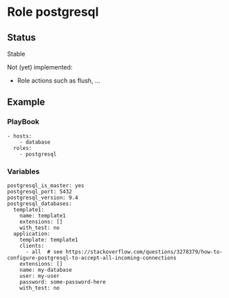 # Role postgresql

## Status

Stable

Not (yet) implemented:

* Role actions such as flush, ...

## Example

### PlayBook

```
- hosts:
    - database
  roles:
    - postgresql
```

### Variables

```
postgresql_is_master: yes
postgresql_port: 5432
postgresql_version: 9.4
postgresql_databases:
  template1:
    name: template1
    extensions: []
    with_test: no
  application:
    template: template1
    clients:
      - all  # see https://stackoverflow.com/questions/3278379/how-to-configure-postgresql-to-accept-all-incoming-connections
    extensions: []
    name: my-database
    user: my-user
    password: some-password-here
    with_test: no
```
